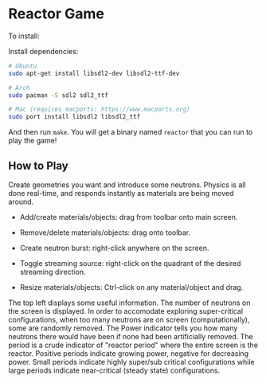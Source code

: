 
Reactor Game
=============

To install:

Install dependencies:

``` bash
# Ubuntu
sudo apt-get install libsdl2-dev libsdl2-ttf-dev

# Arch
sudo pacman -S sdl2 sdl2_ttf

# Mac (requires macports: https://www.macports.org)
sudo port install libsdl2 libsdl2_ttf
```

And then run ``make``.  You will get a binary named ``reactor`` that you can
run to play the game!

How to Play
-----------

Create geometries you want and introduce some neutrons.  Physics is all done
real-time, and responds instantly as materials are being moved around.

* Add/create materials/objects: drag from toolbar onto main screen.

* Remove/delete materials/objects: drag onto toolbar.

* Create neutron burst: right-click anywhere on the screen.

* Toggle streaming source: right-click on the quadrant of the desired
  streaming direction.

* Resize materials/objects: Ctrl-click on any material/object and drag.

The top left displays some useful information.  The number of neutrons on the
screen is displayed. In order to accomodate exploring super-critical
configurations, when too many neutrons are on screen (computationally), some
are randomly removed.  The Power indicator tells you how many neutrons there
would have been if none had been artificially removed.  The period is a crude
indicator of "reactor period" where the entire screen is the reactor.
Positive periods indicate growing power, negative for decreasing power.  Small
periods indicate highly super/sub critical configurations while large periods
indicate near-critical (steady state) configurations.


